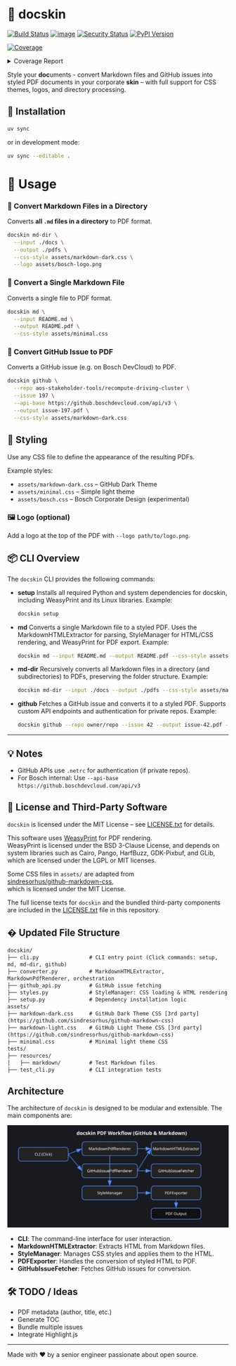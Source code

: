 # 📄 docskin

[![Build Status](https://github.com/cdeimling/docskin/actions/workflows/ci.yml/badge.svg)](https://github.com/cdeimling/docskin/actions)
[![image](https://img.shields.io/pypi/v/ruff.svg)](https://pypi.python.org/pypi/ruff)
[![Security Status](https://img.shields.io/badge/security-bandit-green.svg)](https://github.com/PyCQA/bandit)
[![PyPI Version](https://img.shields.io/pypi/v/docskin?style=flat-square)](https://pypi.org/project/docskin/)
<!-- Pytest Coverage Comment:Begin -->
<a href="https://github.com/cdeimling/docskin/blob/main/README.md"><img alt="Coverage" src="https://img.shields.io/badge/Coverage-77%25-yellow.svg" /></a><details><summary>Coverage Report </summary><table><tr><th>File</th><th>Stmts</th><th>Miss</th><th>Cover</th><th>Missing</th></tr><tbody><tr><td colspan="5"><b>docskin</b></td></tr><tr><td>&nbsp; &nbsp;<a href="https://github.com/cdeimling/docskin/blob/main/docskin/__init__.py">__init__.py</a></td><td>0</td><td>0</td><td>100%</td><td>&nbsp;</td></tr><tr><td>&nbsp; &nbsp;<a href="https://github.com/cdeimling/docskin/blob/main/docskin/__main__.py">__main__.py</a></td><td>3</td><td>3</td><td>0%</td><td><a href="https://github.com/cdeimling/docskin/blob/main/docskin/__main__.py#L1-L4">1&ndash;4</a></td></tr><tr><td>&nbsp; &nbsp;<a href="https://github.com/cdeimling/docskin/blob/main/docskin/cli.py">cli.py</a></td><td>58</td><td>1</td><td>98%</td><td><a href="https://github.com/cdeimling/docskin/blob/main/docskin/cli.py#L154">154</a></td></tr><tr><td>&nbsp; &nbsp;<a href="https://github.com/cdeimling/docskin/blob/main/docskin/converter.py">converter.py</a></td><td>43</td><td>1</td><td>96%</td><td><a href="https://github.com/cdeimling/docskin/blob/main/docskin/converter.py#L49">49</a></td></tr><tr><td>&nbsp; &nbsp;<a href="https://github.com/cdeimling/docskin/blob/main/docskin/github_api.py">github_api.py</a></td><td>24</td><td>6</td><td>73%</td><td><a href="https://github.com/cdeimling/docskin/blob/main/docskin/github_api.py#L34">34</a>, <a href="https://github.com/cdeimling/docskin/blob/main/docskin/github_api.py#L39">39</a>, <a href="https://github.com/cdeimling/docskin/blob/main/docskin/github_api.py#L45-L48">45&ndash;48</a></td></tr><tr><td>&nbsp; &nbsp;<a href="https://github.com/cdeimling/docskin/blob/main/docskin/setup.py">setup.py</a></td><td>32</td><td>22</td><td>28%</td><td><a href="https://github.com/cdeimling/docskin/blob/main/docskin/setup.py#L32">32</a>, <a href="https://github.com/cdeimling/docskin/blob/main/docskin/setup.py#L44-L85">44&ndash;85</a>, <a href="https://github.com/cdeimling/docskin/blob/main/docskin/setup.py#L96-L99">96&ndash;99</a>, <a href="https://github.com/cdeimling/docskin/blob/main/docskin/setup.py#L109-L110">109&ndash;110</a></td></tr><tr><td>&nbsp; &nbsp;<a href="https://github.com/cdeimling/docskin/blob/main/docskin/styles.py">styles.py</a></td><td>19</td><td>3</td><td>78%</td><td><a href="https://github.com/cdeimling/docskin/blob/main/docskin/styles.py#L26-L27">26&ndash;27</a>, <a href="https://github.com/cdeimling/docskin/blob/main/docskin/styles.py#L36">36</a></td></tr><tr><td><b>TOTAL</b></td><td><b>179</b></td><td><b>36</b></td><td><b>77%</b></td><td>&nbsp;</td></tr></tbody></table></details>
<!-- Pytest Coverage Comment:End -->

Style your **doc**uments - convert Markdown files and GitHub issues into styled PDF documents in your corporate **skin** – with full support for CSS themes, logos, and directory processing.

## 🔧 Installation

```bash
uv sync
```

or in development mode:

```bash
uv sync --editable .
```

# 🚀 Usage

### 📁 Convert Markdown Files in a Directory

Converts **all `.md` files in a directory** to PDF format.

```bash
docskin md-dir \
  --input ./docs \
  --output ./pdfs \
  --css-style assets/markdown-dark.css \
  --logo assets/bosch-logo.png
```

### 📄 Convert a Single Markdown File

Converts a single file to PDF format.

```bash
docskin md \
  --input README.md \
  --output README.pdf \
  --css-style assets/minimal.css
```

### 🐙 Convert GitHub Issue to PDF

Converts a GitHub issue (e.g. on Bosch DevCloud) to PDF.

```bash
docskin github \
  --repo aos-stakeholder-tools/recompute-driving-cluster \
  --issue 197 \
  --api-base https://github.boschdevcloud.com/api/v3 \
  --output issue-197.pdf \
  --css-style assets/markdown-dark.css
```

## 🎨 Styling

Use any CSS file to define the appearance of the resulting PDFs.

Example styles:

- `assets/markdown-dark.css` – GitHub Dark Theme
- `assets/minimal.css` – Simple light theme
- `assets/bosch.css` – Bosch Corporate Design (experimental)

### 🖼️ Logo (optional)

Add a logo at the top of the PDF with `--logo path/to/logo.png`.

## 📦 CLI Overview

The `docskin` CLI provides the following commands:

- **setup**
  Installs all required Python and system dependencies for docskin, including WeasyPrint and its Linux libraries.
  Example:
  ```bash
  docskin setup
  ```

- **md**
  Converts a single Markdown file to a styled PDF.
  Uses the MarkdownHTMLExtractor for parsing, StyleManager for HTML/CSS rendering, and WeasyPrint for PDF export.
  Example:
  ```bash
  docskin md --input README.md --output README.pdf --css-style assets/minimal.css
  ```

- **md-dir**
  Recursively converts all Markdown files in a directory (and subdirectories) to PDFs, preserving the folder structure.
  Example:
  ```bash
  docskin md-dir --input ./docs --output ./pdfs --css-style assets/markdown-dark.css
  ```

- **github**
  Fetches a GitHub issue and converts it to a styled PDF. Supports custom API endpoints and authentication for private repos.
  Example:
  ```bash
  docskin github --repo owner/repo --issue 42 --output issue-42.pdf --css-style assets/markdown-dark.css
  ```

---

## 💡 Notes

- GitHub APIs use `.netrc` for authentication (if private repos).
- For Bosch internal: Use `--api-base https://github.boschdevcloud.com/api/v3`

## 📜 License and Third-Party Software

`docskin` is licensed under the MIT License – see [LICENSE.txt](LICENSE.txt) for details.

This software uses [WeasyPrint](https://weasyprint.org/) for PDF rendering.  
WeasyPrint is licensed under the BSD 3-Clause License, and depends on system libraries such as Cairo, Pango, HarfBuzz, GDK-Pixbuf, and GLib, which are licensed under the LGPL or MIT licenses.

Some CSS files in `assets/` are adapted from  
[sindresorhus/github-markdown-css](https://github.com/sindresorhus/github-markdown-css),  
which is licensed under the MIT License.

The full license texts for `docskin` and the bundled third-party components are included in the [LICENSE.txt](LICENSE.txt) file in this repository.



## �️ Updated File Structure

```text
docskin/
├── cli.py                # CLI entry point (Click commands: setup, md, md-dir, github)
├── converter.py          # MarkdownHTMLExtractor, MarkdownPdfRenderer, orchestration
├── github_api.py         # GitHub issue fetching
├── styles.py             # StyleManager: CSS loading & HTML rendering
├── setup.py              # Dependency installation logic
assets/
├── markdown-dark.css     # GitHub Dark Theme CSS [3rd party](https://github.com/sindresorhus/github-markdown-css)
├── markdown-light.css    # GitHub Light Theme CSS [3rd party](https://github.com/sindresorhus/github-markdown-css)
├── minimal.css           # Minimal light theme CSS
tests/
├── resources/
│   ├── markdown/         # Test Markdown files
├── test_cli.py           # CLI integration tests
```

## Architecture

The architecture of `docskin` is designed to be modular and extensible. The main components are:

![docskin architecture](docs/architecture.svg)

- **CLI**: The command-line interface for user interaction.
- **MarkdownHTMLExtractor**: Extracts HTML from Markdown files.
- **StyleManager**: Manages CSS styles and applies them to the HTML.
- **PDFExporter**: Handles the conversion of styled HTML to PDF.
- **GitHubIssueFetcher**: Fetches GitHub issues for conversion.


## 🛠️ TODO / Ideas

- PDF metadata (author, title, etc.)
- Generate TOC
- Bundle multiple issues
- Integrate Highlight.js

---

Made with ❤️ by a senior engineer passionate about open source.
